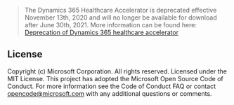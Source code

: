 > The Dynamics 365 Healthcare Accelerator is deprecated effective November 13th, 2020 and will no longer be available for download after June 30th, 2021. More information can be found here: [Deprecation of Dynamics 365 healthcare accelerator](https://docs.microsoft.com/en-us/dynamics365/industry/healthcare/accelerator-deprecation) 

## License
Copyright (c) Microsoft Corporation. All rights reserved.
Licensed under the MIT License.
This project has adopted the Microsoft Open Source Code of Conduct. For more information see the Code of Conduct FAQ or contact opencode@microsoft.com with any additional questions or comments.
